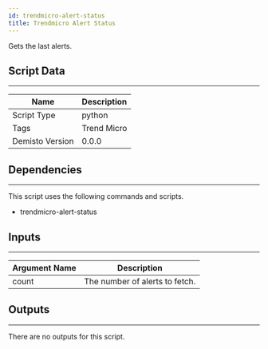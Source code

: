 ```yaml
---
id: trendmicro-alert-status
title: Trendmicro Alert Status
---
```


Gets the last alerts.

## Script Data
---

| **Name** | **Description** |
| --- | --- |
| Script Type | python |
| Tags | Trend Micro |
| Demisto Version | 0.0.0 |

## Dependencies
---
This script uses the following commands and scripts.
* trendmicro-alert-status

## Inputs
---

| **Argument Name** | **Description** |
| --- | --- |
| count | The number of alerts to fetch. |

## Outputs
---
There are no outputs for this script.
